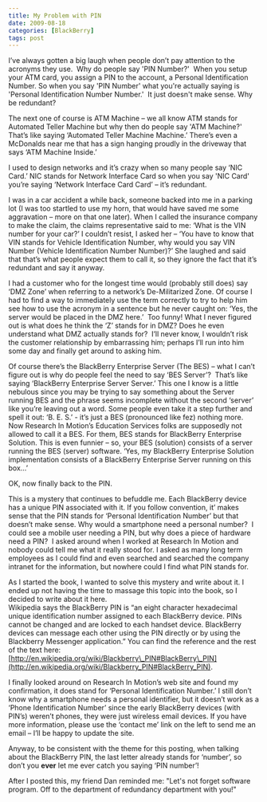 ```yaml
---
title: My Problem with PIN
date: 2009-08-18
categories: [BlackBerry]
tags: post
---
```


I’ve always gotten a big laugh when people don’t pay attention to the acronyms they use.  Why do people say 'PIN Number?'  When you setup your ATM card, you assign a PIN to the account, a Personal Identification Number. So when you say 'PIN Number' what you're actually saying is 'Personal Identification Number Number.'  It just doesn't make sense. Why be redundant?

The next one of course is ATM Machine – we all know ATM stands for Automated Teller Machine but why then do people say 'ATM Machine?'  That’s like saying ‘Automated Teller Machine Machine.’ There’s even a McDonalds near me that has a sign hanging proudly in the driveway that says ‘ATM Machine Inside.’

I used to design networks and it’s crazy when so many people say ‘NIC Card.’ NIC stands for Network Interface Card so when you say 'NIC Card' you’re saying ‘Network Interface Card Card’ – it’s redundant.

I was in a car accident a while back, someone backed into me in a parking lot (I was too startled to use my horn, that would have saved me some aggravation – more on that one later). When I called the insurance company to make the claim, the claims representative said to me: ‘What is the VIN number for your car?’ I couldn’t resist, I asked her – ‘You have to know that VIN stands for Vehicle Identification Number, why would you say VIN Number (Vehicle Identification Number Number)?’ She laughed and said that that’s what people expect them to call it, so they ignore the fact that it’s redundant and say it anyway.

I had a customer who for the longest time would (probably still does) say ‘DMZ Zone’ when referring to a network’s De-Militarized Zone. Of course I had to find a way to immediately use the term correctly to try to help him see how to use the acronym in a sentence but he never caught on: ‘Yes, the server would be placed in the DMZ here.’  Too funny! What I never figured out is what does he think the ‘Z’ stands for in DMZ? Does he even understand what DMZ actually stands for?  I’ll never know, I wouldn’t risk the customer relationship by embarrassing him; perhaps I’ll run into him some day and finally get around to asking him.

Of course there’s the BlackBerry Enterprise Server (The BES) – what I can’t figure out is why do people feel the need to say ‘BES Server’?  That’s like saying ‘BlackBerry Enterprise Server Server.’ This one I know is a little nebulous since you may be trying to say something about the Server running BES and the phrase seems incomplete without the second ‘server’ like you’re leaving out a word. Some people even take it a step further and spell it out: ‘B. E. S.’ - it’s just a BES (pronounced like fez) nothing more. Now Research In Motion’s Education Services folks are supposedly not allowed to call it a BES. For them, BES stands for BlackBerry Enterprise Solution. This is even funnier – so, your BES (solution) consists of a server running the BES (server) software. ‘Yes, my BlackBerry Enterprise Solution implementation consists of a BlackBerry Enterprise Server running on this box…’

OK, now finally back to the PIN.

This is a mystery that continues to befuddle me. Each BlackBerry device has a unique PIN associated with it. If you follow convention, it’ makes sense that the PIN stands for ‘Personal Identification Number’ but that doesn’t make sense. Why would a smartphone need a personal number?  I could see a mobile user needing a PIN, but why does a piece of hardware need a PIN?  I asked around when I worked at Research In Motion and nobody could tell me what it really stood for. I asked as many long term employees as I could find and even searched and searched the company intranet for the information, but nowhere could I find what PIN stands for.

As I started the book, I wanted to solve this mystery and write about it. I ended up not having the time to massage this topic into the book, so I decided to write about it here.  
Wikipedia says the BlackBerry PIN is “an eight character hexadecimal unique identification number assigned to each BlackBerry device. PINs cannot be changed and are locked to each handset device. BlackBerry devices can message each other using the PIN directly or by using the Blackberry Messenger application.” You can find the reference and the rest of the text here: [http://en.wikipedia.org/wiki/Blackberry\_PIN#BlackBerry\_PIN](http://en.wikipedia.org/wiki/Blackberry_PIN#BlackBerry_PIN).

I finally looked around on Research In Motion’s web site and found my confirmation, it does stand for ‘Personal Identification Number.’ I still don’t know why a smartphone needs a personal identifier, but it doesn’t work as a ‘Phone Identification Number’ since the early BlackBerry devices (with PIN’s) weren’t phones, they were just wireless email devices. If you have more information, please use the ‘contact me’ link on the left to send me an email – I’ll be happy to update the site.

Anyway, to be consistent with the theme for this posting, when talking about the BlackBerry PIN, the last letter already stands for ‘number’, so don’t you **ever** let me ever catch you saying ‘PIN number’!

After I posted this, my friend Dan reminded me: "Let's not forget software program. Off to the department of redundancy department with you!"